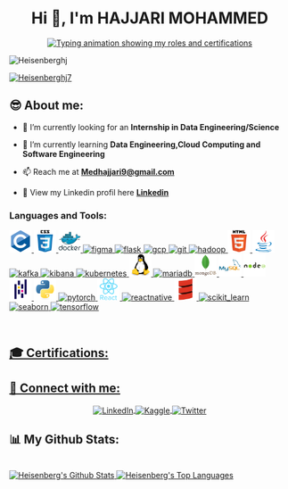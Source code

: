 
<h1 align="center">Hi 👋, I'm HAJJARI MOHAMMED</h1>

<p align="center">
  <a href="https://github.com/DenverCoder1/readme-typing-svg">
    <img src="https://readme-typing-svg.herokuapp.com?lines=⚙️+Data+Engineering+Student+⚙️;💻+Software+Engineering+Enthusiast+💻;📊+Data+Science+Student+📊;🧠+They+Call+Me+Heisenberg+🧠;&center=true&width=500&height=50" alt="Typing animation showing my roles and certifications">
  </a>
</p>

<p align="left"> <img src="https://komarev.com/ghpvc/?username=Heisenberghj7&label=Profile%20views&color=0e75b6&style=flat" alt="Heisenberghj" /> </p>

<p align="left"> <a href="https://github.com/ryo-ma/github-profile-trophy"><img src="https://github-profile-trophy.vercel.app/?username=Heisenberghj7"alt="Heisenberghj7" /></a> </p>

## 😎 About me:

- 🔭 I’m currently looking for an **Internship in Data Engineering/Science** 

- 🌱 I’m currently learning **Data Engineering,Cloud Computing and Software Engineering** 

- 📫 Reach me at **Medhajjari9@gmail.com**

- 📄 View my Linkedin profil here **[Linkedin ](https://www.linkedin.com/in/mohammedhajjari/)**

<h3 align="left">Languages and Tools:</h3>
<p align="left"><a href="https://www.cprogramming.com/" target="_blank" rel="noreferrer"> <img src="https://raw.githubusercontent.com/devicons/devicon/master/icons/c/c-original.svg" alt="c" width="40" height="40"/> </a> <a href="https://www.w3schools.com/css/" target="_blank" rel="noreferrer"> <img src="https://raw.githubusercontent.com/devicons/devicon/master/icons/css3/css3-original-wordmark.svg" alt="css3" width="40" height="40"/> </a> <a href="https://www.docker.com/" target="_blank" rel="noreferrer"> <img src="https://raw.githubusercontent.com/devicons/devicon/master/icons/docker/docker-original-wordmark.svg" alt="docker" width="40" height="40"/> </a> <a href="https://www.figma.com/" target="_blank" rel="noreferrer"> <img src="https://www.vectorlogo.zone/logos/figma/figma-icon.svg" alt="figma" width="40" height="40"/> </a> <a href="https://flask.palletsprojects.com/" target="_blank" rel="noreferrer"> <img src="https://www.vectorlogo.zone/logos/pocoo_flask/pocoo_flask-icon.svg" alt="flask" width="40" height="40"/> </a> <a href="https://cloud.google.com" target="_blank" rel="noreferrer"> <img src="https://www.vectorlogo.zone/logos/google_cloud/google_cloud-icon.svg" alt="gcp" width="40" height="40"/> </a> <a href="https://git-scm.com/" target="_blank" rel="noreferrer"> <img src="https://www.vectorlogo.zone/logos/git-scm/git-scm-icon.svg" alt="git" width="40" height="40"/> </a> <a href="https://hadoop.apache.org/" target="_blank" rel="noreferrer"> <img src="https://www.vectorlogo.zone/logos/apache_hadoop/apache_hadoop-icon.svg" alt="hadoop" width="40" height="40"/> </a> <a href="https://www.w3.org/html/" target="_blank" rel="noreferrer"> <img src="https://raw.githubusercontent.com/devicons/devicon/master/icons/html5/html5-original-wordmark.svg" alt="html5" width="40" height="40"/> </a><a href="https://www.java.com" target="_blank" rel="noreferrer"> <img src="https://raw.githubusercontent.com/devicons/devicon/master/icons/java/java-original.svg" alt="java" width="40" height="40"/> </a> <a href="https://kafka.apache.org/" target="_blank" rel="noreferrer"> <img src="https://www.vectorlogo.zone/logos/apache_kafka/apache_kafka-icon.svg" alt="kafka" width="40" height="40"/> </a> <a href="https://www.elastic.co/kibana" target="_blank" rel="noreferrer"> <img src="https://www.vectorlogo.zone/logos/elasticco_kibana/elasticco_kibana-icon.svg" alt="kibana" width="40" height="40"/> </a> <a href="https://kubernetes.io" target="_blank" rel="noreferrer"> <img src="https://www.vectorlogo.zone/logos/kubernetes/kubernetes-icon.svg" alt="kubernetes" width="40" height="40"/> </a> <a href="https://www.linux.org/" target="_blank" rel="noreferrer"> <img src="https://raw.githubusercontent.com/devicons/devicon/master/icons/linux/linux-original.svg" alt="linux" width="40" height="40"/> </a> <a href="https://mariadb.org/" target="_blank" rel="noreferrer"> <img src="https://www.vectorlogo.zone/logos/mariadb/mariadb-icon.svg" alt="mariadb" width="40" height="40"/> </a> <a href="https://www.mongodb.com/" target="_blank" rel="noreferrer"> <img src="https://raw.githubusercontent.com/devicons/devicon/master/icons/mongodb/mongodb-original-wordmark.svg" alt="mongodb" width="40" height="40"/> </a> <a href="https://www.mysql.com/" target="_blank" rel="noreferrer"> <img src="https://raw.githubusercontent.com/devicons/devicon/master/icons/mysql/mysql-original-wordmark.svg" alt="mysql" width="40" height="40"/> </a> <a href="https://nodejs.org" target="_blank" rel="noreferrer"> <img src="https://raw.githubusercontent.com/devicons/devicon/master/icons/nodejs/nodejs-original-wordmark.svg" alt="nodejs" width="40" height="40"/> </a> <a href="https://pandas.pydata.org/" target="_blank" rel="noreferrer"> <img src="https://raw.githubusercontent.com/devicons/devicon/2ae2a900d2f041da66e950e4d48052658d850630/icons/pandas/pandas-original.svg" alt="pandas" width="40" height="40"/> </a> <a href="https://www.python.org" target="_blank" rel="noreferrer"> <img src="https://raw.githubusercontent.com/devicons/devicon/master/icons/python/python-original.svg" alt="python" width="40" height="40"/> </a> <a href="https://pytorch.org/" target="_blank" rel="noreferrer"> <img src="https://www.vectorlogo.zone/logos/pytorch/pytorch-icon.svg" alt="pytorch" width="40" height="40"/> </a> <a href="https://reactjs.org/" target="_blank" rel="noreferrer"> <img src="https://raw.githubusercontent.com/devicons/devicon/master/icons/react/react-original-wordmark.svg" alt="react" width="40" height="40"/> </a> <a href="https://reactnative.dev/" target="_blank" rel="noreferrer"> <img src="https://reactnative.dev/img/header_logo.svg" alt="reactnative" width="40" height="40"/> </a> <a href="https://www.scala-lang.org" target="_blank" rel="noreferrer"> <img src="https://raw.githubusercontent.com/devicons/devicon/master/icons/scala/scala-original.svg" alt="scala" width="40" height="40"/> </a> <a href="https://scikit-learn.org/" target="_blank" rel="noreferrer"> <img src="https://upload.wikimedia.org/wikipedia/commons/0/05/Scikit_learn_logo_small.svg" alt="scikit_learn" width="40" height="40"/> </a> <a href="https://seaborn.pydata.org/" target="_blank" rel="noreferrer"> <img src="https://seaborn.pydata.org/_images/logo-mark-lightbg.svg" alt="seaborn" width="40" height="40"/> </a> <a href="https://www.tensorflow.org" target="_blank" rel="noreferrer"> <img src="https://www.vectorlogo.zone/logos/tensorflow/tensorflow-icon.svg" alt="tensorflow" width="40" height="40"/> </p>

<br>

## 🎓 Certifications:


## 🙌 Connect with me:
<p align="center">
  <a href="https://www.linkedin.com/in/mohammedhajjari/" target="blank">
    <img align="center" alt="LinkedIn" height="30" src="https://raw.githubusercontent.com/rahuldkjain/github-profile-readme-generator/master/src/images/icons/Social/linked-in-alt.svg" width="40"/>
  </a>
  <a href="https://www.kaggle.com/mohammedhajjari" target="blank">
    <img align="center" alt="Kaggle" height="30" src="https://raw.githubusercontent.com/rahuldkjain/github-profile-readme-generator/master/src/images/icons/Social/kaggle.svg" width="40"/>
  </a>
   <a href="https://twitter.com/Data_Medd" target="blank">
    <img align="center" alt="Twitter" height="30" src="https://raw.githubusercontent.com/rahuldkjain/github-profile-readme-generator/master/src/images/icons/Social/twitter.svg" width="40"/>
  </a>
  

## 📊 My Github Stats:

<br/>
<a href="https://github.com/SubhamRaoniar28/github-readme-stats">
  <img alt="Heisenberg's Github Stats" src="https://github-readme-stats.vercel.app/api?username=Heisenberghj7&show_icons=true&count_private=true&theme=react&hide_border=true&bg_color=0D1117"/>
</a>
<a href="https://github.com/SubhamRaoniar28/github-readme-stats">
  <img alt="Heisenberg's Top Languages" src="https://github-readme-stats.vercel.app/api/top-langs/?username=Heisenberghj7&langs_count=8&count_private=true&layout=compact&theme=react&hide_border=true&bg_color=0D1117"/>
</a>

<br/>
<br/>
